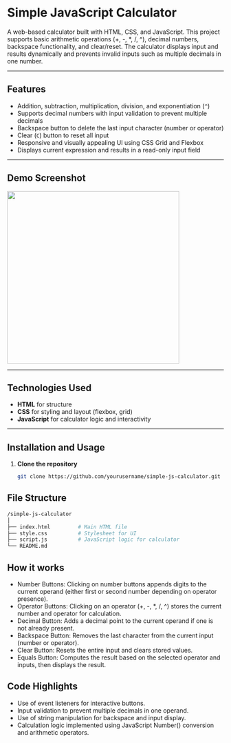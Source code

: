 # Simple JavaScript Calculator

A web-based calculator built with HTML, CSS, and JavaScript. This project supports basic arithmetic operations (+, -, *, /, ^), decimal numbers, backspace functionality, and clear/reset. The calculator displays input and results dynamically and prevents invalid inputs such as multiple decimals in one number.

---

## Features

- Addition, subtraction, multiplication, division, and exponentiation (`^`)
- Supports decimal numbers with input validation to prevent multiple decimals
- Backspace button to delete the last input character (number or operator)
- Clear (`C`) button to reset all input
- Responsive and visually appealing UI using CSS Grid and Flexbox
- Displays current expression and results in a read-only input field

---

## Demo Screenshot

<img src="https://github.com/user-attachments/assets/2526ade2-e506-4312-9028-46f7349bef0b" width="400" />


---

## Technologies Used

- **HTML** for structure
- **CSS** for styling and layout (flexbox, grid)
- **JavaScript** for calculator logic and interactivity

---

## Installation and Usage

1. **Clone the repository**

   ```bash
   git clone https://github.com/yourusername/simple-js-calculator.git

## File Structure
```bash
/simple-js-calculator
│
├── index.html         # Main HTML file
├── style.css          # Stylesheet for UI
├── script.js          # JavaScript logic for calculator
└── README.md
```

## How it works

- Number Buttons: Clicking on number buttons appends digits to the current operand (either first or second number depending on operator presence).
- Operator Buttons: Clicking on an operator (+, -, *, /, ^) stores the current number and operator for calculation.
- Decimal Button: Adds a decimal point to the current operand if one is not already present.
- Backspace Button: Removes the last character from the current input (number or operator).
- Clear Button: Resets the entire input and clears stored values.
- Equals Button: Computes the result based on the selected operator and inputs, then displays the result.

## Code Highlights

- Use of event listeners for interactive buttons.
- Input validation to prevent multiple decimals in one operand.
- Use of string manipulation for backspace and input display.
- Calculation logic implemented using JavaScript Number() conversion and arithmetic operators.

